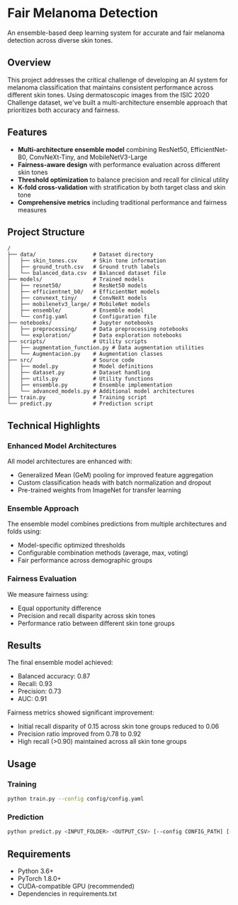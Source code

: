 # Fair Melanoma Detection

An ensemble-based deep learning system for accurate and fair melanoma detection across diverse skin tones.

## Overview

This project addresses the critical challenge of developing an AI system for melanoma classification that maintains consistent performance across different skin tones. Using dermatoscopic images from the ISIC 2020 Challenge dataset, we've built a multi-architecture ensemble approach that prioritizes both accuracy and fairness.

## Features

- **Multi-architecture ensemble model** combining ResNet50, EfficientNet-B0, ConvNeXt-Tiny, and MobileNetV3-Large
- **Fairness-aware design** with performance evaluation across different skin tones
- **Threshold optimization** to balance precision and recall for clinical utility
- **K-fold cross-validation** with stratification by both target class and skin tone
- **Comprehensive metrics** including traditional performance and fairness measures

## Project Structure

```
/
├── data/                  # Dataset directory
│   ├── skin_tones.csv     # Skin tone information
│   ├── ground_truth.csv   # Ground truth labels
│   └── balanced_data.csv  # Balanced dataset file
├── models/                # Trained models
│   ├── resnet50/          # ResNet50 models
│   ├── efficientnet_b0/   # EfficientNet models
│   ├── convnext_tiny/     # ConvNeXt models
│   ├── mobilenetv3_large/ # MobileNet models
│   ├── ensemble/          # Ensemble model
│   └── config.yaml        # Configuration file
├── notebooks/             # Jupyter notebooks
│   ├── preprocessing/     # Data preprocessing notebooks
│   └── exploration/       # Data exploration notebooks
├── scripts/               # Utility scripts
│   ├── augmentation_function.py # Data augmentation utilities
│   └── Augmentacion.py    # Augmentation classes
├── src/                   # Source code
│   ├── model.py           # Model definitions
│   ├── dataset.py         # Dataset handling
│   ├── utils.py           # Utility functions
│   ├── ensemble.py        # Ensemble implementation
│   └── advanced_models.py # Additional model architectures
├── train.py               # Training script
└── predict.py             # Prediction script
```

## Technical Highlights

### Enhanced Model Architectures

All model architectures are enhanced with:
- Generalized Mean (GeM) pooling for improved feature aggregation
- Custom classification heads with batch normalization and dropout
- Pre-trained weights from ImageNet for transfer learning

### Ensemble Approach

The ensemble model combines predictions from multiple architectures and folds using:
- Model-specific optimized thresholds
- Configurable combination methods (average, max, voting)
- Fair performance across demographic groups

### Fairness Evaluation

We measure fairness using:
- Equal opportunity difference
- Precision and recall disparity across skin tones
- Performance ratio between different skin tone groups

## Results

The final ensemble model achieved:
- Balanced accuracy: 0.87
- Recall: 0.93
- Precision: 0.73
- AUC: 0.91

Fairness metrics showed significant improvement:
- Initial recall disparity of 0.15 across skin tone groups reduced to 0.06
- Precision ratio improved from 0.78 to 0.92
- High recall (>0.90) maintained across all skin tone groups

## Usage

### Training

```bash
python train.py --config config/config.yaml
```

### Prediction

```bash
python predict.py <INPUT_FOLDER> <OUTPUT_CSV> [--config CONFIG_PATH] [--threshold THRESHOLD]
```

## Requirements

- Python 3.6+
- PyTorch 1.8.0+
- CUDA-compatible GPU (recommended)
- Dependencies in requirements.txt

